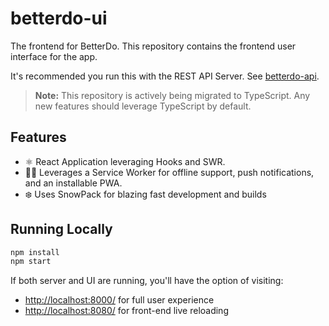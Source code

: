 # betterdo-ui

The frontend for BetterDo. This repository contains the frontend user interface for the app.

It's recommended you run this with the REST API Server. See [betterdo-api](https://github.com/brandon-pereira/betterdo-api).

> **Note:** This repository is actively being migrated to TypeScript. Any new features should leverage TypeScript by default.

## Features

-   ⚛️ React Application leveraging Hooks and SWR.
-   👷‍♂️ Leverages a Service Worker for offline support, push notifications, and an installable PWA.
-   ❄️ Uses SnowPack for blazing fast development and builds

## Running Locally

```bash
npm install
npm start
```

If both server and UI are running, you'll have the option of visiting:

-   [http://localhost:8000/](http://localhost:8000/) for full user experience
-   [http://localhost:8080/](http://localhost:8080/) for front-end live reloading
